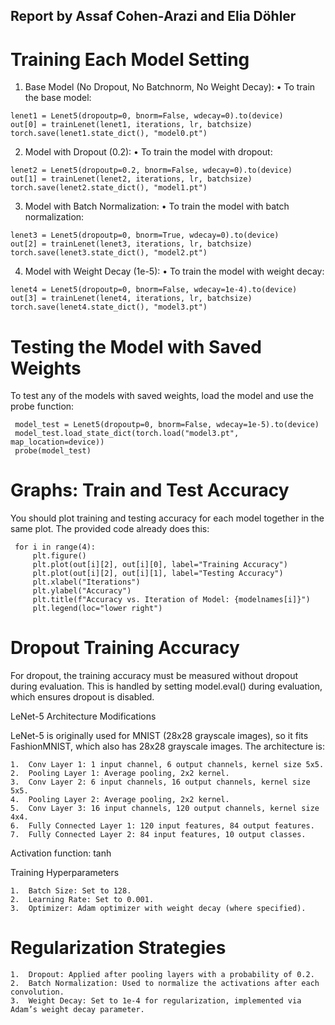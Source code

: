 ## Report by Assaf Cohen-Arazi and Elia Döhler

# Training Each Model Setting

1.	Base Model (No Dropout, No Batchnorm, No Weight Decay):
•	To train the base model:

```
lenet1 = Lenet5(dropoutp=0, bnorm=False, wdecay=0).to(device)
out[0] = trainLenet(lenet1, iterations, lr, batchsize)
torch.save(lenet1.state_dict(), "model0.pt")
```

2.	Model with Dropout (0.2):
•	To train the model with dropout:

```
lenet2 = Lenet5(dropoutp=0.2, bnorm=False, wdecay=0).to(device)
out[1] = trainLenet(lenet2, iterations, lr, batchsize)
torch.save(lenet2.state_dict(), "model1.pt")
```

3.	Model with Batch Normalization:
•	To train the model with batch normalization:

```
lenet3 = Lenet5(dropoutp=0, bnorm=True, wdecay=0).to(device)
out[2] = trainLenet(lenet3, iterations, lr, batchsize)
torch.save(lenet3.state_dict(), "model2.pt")
```

4.	Model with Weight Decay (1e-5):
•	To train the model with weight decay:

```
lenet4 = Lenet5(dropoutp=0, bnorm=False, wdecay=1e-4).to(device)
out[3] = trainLenet(lenet4, iterations, lr, batchsize)
torch.save(lenet4.state_dict(), "model3.pt")
```


# Testing the Model with Saved Weights

To test any of the models with saved weights, load the model and use the probe function:

	 model_test = Lenet5(dropoutp=0, bnorm=False, wdecay=1e-5).to(device)
	 model_test.load_state_dict(torch.load("model3.pt", map_location=device))
	 probe(model_test)

# Graphs: Train and Test Accuracy

You should plot training and testing accuracy for each model together in the same plot. The provided code already does this:

	 for i in range(4):
  	 	 plt.figure()
  	 	 plt.plot(out[i][2], out[i][0], label="Training Accuracy")
  	 	 plt.plot(out[i][2], out[i][1], label="Testing Accuracy")
  	 	 plt.xlabel("Iterations")
  	 	 plt.ylabel("Accuracy")
  	 	 plt.title(f"Accuracy vs. Iteration of Model: {modelnames[i]}")
  	 	 plt.legend(loc="lower right")

# Dropout Training Accuracy

For dropout, the training accuracy must be measured without dropout during evaluation. This is handled by setting model.eval() during evaluation, which ensures dropout is disabled.

LeNet-5 Architecture Modifications

LeNet-5 is originally used for MNIST (28x28 grayscale images), so it fits FashionMNIST, which also has 28x28 grayscale images. The architecture is:

	1.	Conv Layer 1: 1 input channel, 6 output channels, kernel size 5x5.
	2.	Pooling Layer 1: Average pooling, 2x2 kernel.
	3.	Conv Layer 2: 6 input channels, 16 output channels, kernel size 5x5.
	4.	Pooling Layer 2: Average pooling, 2x2 kernel.
	5.	Conv Layer 3: 16 input channels, 120 output channels, kernel size 4x4.
	6.	Fully Connected Layer 1: 120 input features, 84 output features.
	7.	Fully Connected Layer 2: 84 input features, 10 output classes.

Activation function: tanh

Training Hyperparameters

	1.	Batch Size: Set to 128.
	2.	Learning Rate: Set to 0.001.
	3.	Optimizer: Adam optimizer with weight decay (where specified).

# Regularization Strategies

	1.	Dropout: Applied after pooling layers with a probability of 0.2.
	2.	Batch Normalization: Used to normalize the activations after each convolution.
	3.	Weight Decay: Set to 1e-4 for regularization, implemented via Adam’s weight decay parameter.

